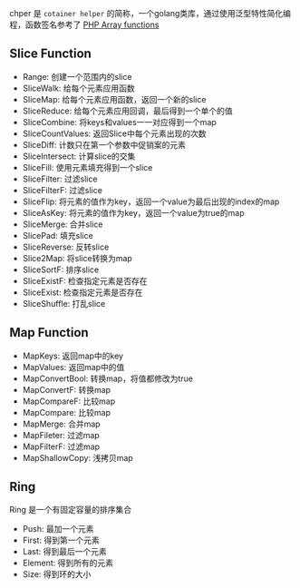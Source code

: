 chper 是 `cotainer helper` 的简称，一个golang类库，通过使用泛型特性简化编程，函数签名参考了 [PHP Array functions](https://www.php.net/manual/en/ref.array.php)

## Slice Function
- Range: 创建一个范围内的slice
- SliceWalk: 给每个元素应用函数
- SliceMap: 给每个元素应用函数，返回一个新的slice
- SliceReduce: 给每个元素应用回调，最后得到一个单个的值
- SliceCombine: 将keys和values一一对应得到一个map
- SliceCountValues: 返回Slice中每个元素出现的次数
- SliceDiff: 计数只在第一个参数中促销案的元素
- SliceIntersect: 计算slice的交集
- SliceFill: 使用元素填充得到一个slice
- SliceFilter: 过滤slice
- SliceFilterF: 过滤slice
- SliceFlip: 将元素的值作为key，返回一个value为最后出现的index的map
- SliceAsKey: 将元素的值作为key，返回一个value为true的map
- SliceMerge: 合并slice
- SlicePad: 填充slice
- SliceReverse: 反转slice
- Slice2Map: 将slice转换为map
- SliceSortF: 排序slice
- SliceExistF: 检查指定元素是否存在
- SliceExist: 检查指定元素是否存在
- SliceShuffle: 打乱slice

## Map Function
- MapKeys: 返回map中的key
- MapValues: 返回map中的值
- MapConvertBool: 转换map，将值都修改为true
- MapConvertF: 转换map
- MapCompareF: 比较map
- MapCompare: 比较map
- MapMerge: 合并map
- MapFileter: 过滤map
- MapFilterF: 过滤map
- MapShallowCopy: 浅拷贝map

## Ring
Ring 是一个有固定容量的排序集合
- Push: 最加一个元素
- First: 得到第一个元素
- Last: 得到最后一个元素
- Element: 得到所有的元素
- Size: 得到环的大小